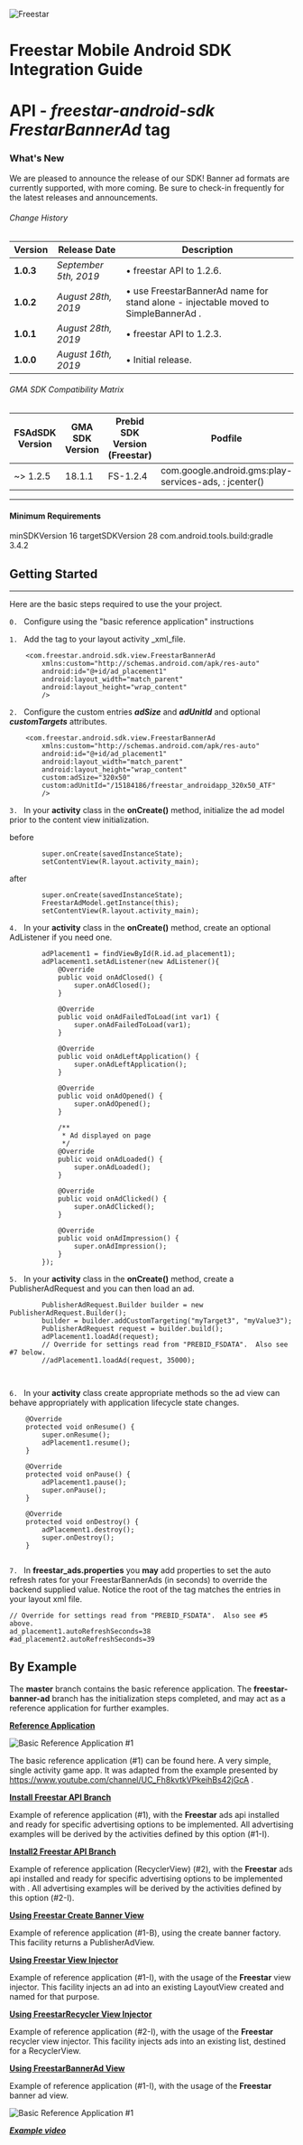 ![Freestar](https://github.com/freestarcapital/Freestar-Mobile-Android-SDK/raw/master/images/freestar.jpg)
# Freestar Mobile Android SDK Integration Guide
# API - _freestar-android-sdk_ ***FrestarBannerAd*** tag

### What's New
We are pleased to announce the release of our SDK! Banner ad formats are currently supported, with more coming.  Be sure to check-in frequently for the latest releases and announcements.

###### Change History
| Version | Release Date | Description |
| ---- | ------- | ----------- |
| __1.0.3__ | _September 5th, 2019_ |  • freestar API to 1.2.6. |
| __1.0.2__ | _August 28th, 2019_ |  • use FreestarBannerAd name for stand alone - injectable moved to SimpleBannerAd . |
| __1.0.1__ | _August 28th, 2019_ |  • freestar API to 1.2.3. |
| __1.0.0__ | _August 16th, 2019_ |  • Initial release. |

###### GMA SDK Compatibility Matrix

| FSAdSDK Version | GMA SDK Version | Prebid SDK Version<br>(Freestar) | Podfile |
| ---- | ----- | ----- | ------------ |
| ~> 1.2.5 | 18.1.1 | FS-1.2.4 | com.google.android.gms:play-services-ads, : jcenter() |

---
#### Minimum Requirements
minSDKVersion 16
targetSDKVersion 28
com.android.tools.build:gradle 3.4.2

## Getting Started
---

Here are the basic steps required to use the **<FreestarBannerAd>** your project.

`0. ` Configure using the "basic reference application" instructions


`1. ` Add the *<FreestarBannerAd>* tag to your layout activity _xml_file.  

```
    <com.freestar.android.sdk.view.FreestarBannerAd
        xmlns:custom="http://schemas.android.com/apk/res-auto"
        android:id="@+id/ad_placement1"
        android:layout_width="match_parent"
        android:layout_height="wrap_content"
        />
```

`2. ` Configure the custom entries _**adSize**_ and _**adUnitId**_ and optional _**customTargets**_ attributes.

```
    <com.freestar.android.sdk.view.FreestarBannerAd
        xmlns:custom="http://schemas.android.com/apk/res-auto"
        android:id="@+id/ad_placement1"
        android:layout_width="match_parent"
        android:layout_height="wrap_content"
        custom:adSize="320x50"
        custom:adUnitId="/15184186/freestar_androidapp_320x50_ATF"
        />
```

`3. ` In your **activity** class in the **onCreate()** method, initialize the ad model prior to the content view initialization.

before
```
        super.onCreate(savedInstanceState);
        setContentView(R.layout.activity_main);
```
after
```
        super.onCreate(savedInstanceState);
        FreestarAdModel.getInstance(this);
        setContentView(R.layout.activity_main);
```

`4. ` In your **activity** class in the **onCreate()** method, create an optional AdListener if you need one.

```
        adPlacement1 = findViewById(R.id.ad_placement1);
        adPlacement1.setAdListener(new AdListener(){
            @Override
            public void onAdClosed() {
                super.onAdClosed();
            }

            @Override
            public void onAdFailedToLoad(int var1) {
                super.onAdFailedToLoad(var1);
            }

            @Override
            public void onAdLeftApplication() {
                super.onAdLeftApplication();
            }

            @Override
            public void onAdOpened() {
                super.onAdOpened();
            }

            /**
             * Ad displayed on page
             */
            @Override
            public void onAdLoaded() {
                super.onAdLoaded();
            }

            @Override
            public void onAdClicked() {
                super.onAdClicked();
            }

            @Override
            public void onAdImpression() {
                super.onAdImpression();
            }
        });

```

`5. ` In your **activity** class in the **onCreate()** method, create a PublisherAdRequest and you can then load an ad.

```
        PublisherAdRequest.Builder builder = new PublisherAdRequest.Builder();
        builder = builder.addCustomTargeting("myTarget3", "myValue3");
        PublisherAdRequest request = builder.build();
        adPlacement1.loadAd(request);
        // Override for settings read from "PREBID_FSDATA".  Also see #7 below.
        //adPlacement1.loadAd(request, 35000);

    
```

`6. ` In your **activity** class create appropriate methods so the ad view can behave appropriately with application lifecycle state changes.

```
    @Override
    protected void onResume() {
        super.onResume();
        adPlacement1.resume();
    }

    @Override
    protected void onPause() {
        adPlacement1.pause();
        super.onPause();
    }

    @Override
    protected void onDestroy() {
        adPlacement1.destroy();
        super.onDestroy();
    }
    
```

`7. ` In **freestar_ads.properties** you **may** add properties to set the auto refresh rates for your FreestarBannerAds (in seconds) to override the backend supplied value.  Notice the root of the tag matches the entries in your layout xml file.

```
// Override for settings read from "PREBID_FSDATA".  Also see #5 above.
ad_placement1.autoRefreshSeconds=38
#ad_placement2.autoRefreshSeconds=39
```


## By Example

The **master** branch contains the basic reference application.  The **freestar-banner-ad** branch has the initialization steps completed, and may act as a reference application for further examples.

[**Reference Application**](https://github.com/freestarcapital/Freestar-Mobile-Android-SDK/new/master)

![**Basic Reference Application #1**](https://github.com/freestarcapital/Freestar-Mobile-Android-SDK/raw/master/images/app-FSA-1-0.png)

The basic reference application (#1) can be found here.  A very simple, single activity game app.  It was adapted from the example presented by https://www.youtube.com/channel/UC_Fh8kvtkVPkeihBs42jGcA .

[**Install Freestar API Branch**](https://github.com/freestarcapital/Freestar-Mobile-Android-SDK/new/freestar-api-install)

Example of reference application (#1), with the **Freestar** ads api installed and ready for specific advertising options to be implemented.  All advertising examples will be derived by the activities defined by this option (#1-I).

[**Install2 Freestar API Branch**](https://github.com/freestarcapital/Freestar-Mobile-Android-SDK/new/freestar-api-install2)

Example of reference application (RecyclerView) (#2), with the **Freestar** ads api installed and ready for specific advertising options to be implemented with .  All advertising examples will be derived by the activities defined by this option (#2-I).

[**Using Freestar Create Banner View**](https://github.com/freestarcapital/Freestar-Mobile-Android-SDK/new/create-banner)

Example of reference application (#1-B), using the create banner factory.  This facility returns a PublisherAdView.

[**Using Freestar View Injector**](https://github.com/freestarcapital/Freestar-Mobile-Android-SDK/new/freestar-view-injector)

Example of reference application (#1-I), with the usage of the **Freestar** view injector.  This facility injects an ad into an existing LayoutView created and named for that purpose.

[**Using FreestarRecycler View Injector**](https://github.com/freestarcapital/Freestar-Mobile-Android-SDK/new/freestar-recycler-view-injector)

Example of reference application (#2-I), with the usage of the **Freestar** recycler view injector.  This facility injects ads into an existing list, destined for a RecyclerView.

[**Using FreestarBannerAd View**](https://github.com/freestarcapital/Freestar-Mobile-Android-SDK/new/freestar-banner-ad)

Example of reference application (#1-I), with the usage of the **Freestar** banner ad view.

![**Basic Reference Application #1**](https://github.com/freestarcapital/Freestar-Mobile-Android-SDK/raw/master/images/app-FSA-1-0.png)

[_**Example video**_](https://drive.google.com/open?id=1qFlshPINDZNs5RPi1OWu1M7-66PM1_7x)
